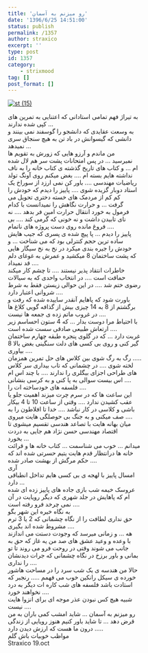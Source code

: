 ```yaml
---
title: 'ﺭﻭ ﻣﯿﺰﻧﻢ ﺑﻪ ﺁﺳﻤﺎﻥ'
date: '1396/6/25 14:51:00'
status: publish
permalink: /1357
author: straxico
excerpt: ''
type: post
id: 1357
category:
    - strixmood
tag: []
post_format: []
---
```

[![st (15)](../../uploads/2015/08/st-15.jpg)](http://localhost/wp-content/uploads/2015/08/st-15.jpg)

ﺑﻪ ﺗﯿﺮﺍﮊ ﻓﻬﻢ ﺗﻤﺎﻣﯽ ﺍﺳﺘﺎﺩﺍﻧﯽ ﮐﻪ ﺍﻋﺘﻨﺎﯾﯽ ﺑﻪ ﺗﻤﺮﯾﻦ ﻫﺎﯼ  
ﮐﭙﯽ ﺷﺪﻩ ﻧﺪﺍﺭﻧﺪ …  
ﺑﻪ ﻭﺳﻌﺖ ﻋﻘﺎﯾﺪﯼ ﮐﻪ ﺩﺍﻧﺸﺠﻮ ﺭﺍ ﮔﻮﺳﻔﻨﺪ ﻧﻤﯽ ﺑﯿﻨﻨﺪ ﻭ  
ﺩﺍﻧﺸﯽ ﮐﻪ ﮔﯿﺴﻮﺍﻧﺶ ﺩﺭ ﺑﺎﺩ ﺗﻦ ﺑﻪ ﻫﯿﭻ ﺳﻨﺠﺎﻕ ﺳﺮﯼ  
ﻧﻤﯿﺪﻫﺪ …  
ﻣﻦ ﻣﺎﻧﺪﻡ ﻭ ﺁﺭﺯﻭ ﻫﺎﯾﯽ ﮐﻪ ﺯﻭﺭﺵ ﺑﻪ ﺗﻘﻮﯾﻢ ﻫﺎ  
ﻧﻤﯿﺮﺳﯿﺪ … ﺩﺭ ﭘﺲ ﺍﻣﺘﺤﺎﻧﺎﺕ ﭘﺸﺖ ﺳﺮ ﻫﻢ ﻻﻝ ﺷﺪﻩ  
ﺍﻡ … ﻭ ﮐﺘﺎﺏ ﻫﺎﯼ ﺗﺎﺭﯾﺦ ﮔﺬﺷﺘﻪ ﯼ ﮐﺘﺎﺏ ﺧﺎﻧﻪ ﺭﺍ ﺑﻪ ﻧﺎﻑ  
ﻧﺪﺍﺷﺘﻪ ﻫﺎﯾﻢ ﺑﺴﺘﻪ ﺍﻡ …. ﺑﻐﺾ ﻣﯿﮑﻨﻢ ﺭﻭﯼ ﺁﻭﻧﮓ ﺗﻮﻟﺪ  
ﺭﯾﺎﺿﯿﺎﺕ ﻣﻬﻨﺪﺳﯽ …. ﺑﺎﻭﺭ ﮐﻦ ﻧﻤﯽ ﺍﺭﺯﺩ ﺍﺯ ﺳﻮﺭﺍﺥ ﯾﮏ  
ﺍﺳﺘﺎﺩ ﺩﻭﺑﺎﺭ ﮔﺰﯾﺪﻩ ﺷﻮﯼ …. ﭘﺎﯾﯿﺰ ﺭﺍ ﺩﯾﺪﻡ ﮐﻪ ﺧﻮﺩﺵ ﺭﺍ  
ﮐﻢ ﮐﻢ ﺍﺯ ﻣﺮﺩﻣﮏ ﻫﺎﯼ ﺧﺴﺘﻪ ﺩﺧﺘﺮﯼ ﺗﺤﻮﯾﻞ ﻣﯽ  
ﮔﺮﻓﺖ … ﻭ ﺣﺮﺍﺭﺕ ﻧﮕﺎﻫﺶ ﺭﺍ ﻧﻤﯿﺪﺍﻧﺴﺖ ﺑﺎ ﮐﺪﺍﻡ  
ﻓﺮﻣﻮﻝ ﺑﻪ ﺧﻮﺭﺩ ﺍﻧﺘﻘﺎﻝ ﺣﺮﺍﺭﺕ ﺍﻣﯿﻦ ﻓﺮ ﺑﺪﻫﺪ …. ﻧﻪ  
ﻧﺎﯼ ﺗﺎﺑﯿﺪﻥ ﺩﺍﺷﺖ ﻭ ﻧﻪ ﺧﻮﻧﯽ ﮐﻪ ﮔﺮﻣﯽ ﮐﻨﺪ …. ﺑﯽ  
ﻓﺮﻭﻍ ﻣﺎﻧﺪﻩ ﺭﻭﯼ ﺩﺳﺖ ﭘﺮﻭﮊﻩ ﻫﺎﯼ ﻧﺎﺗﻤﺎﻡ ….  
ﭘﺎﯾﯿﺰ ﺭﺍ ﺩﯾﺪﻡ … ﭘﺎ ﭘﯿﭻ ﺷﺪﻩ ﯼ ﭘﺴﺮﯼ ﮐﻪ ﺟﯿﺐ ﻫﺎﯾﺶ  
ﺳﺎﺩﻩ ﺗﺮﯾﻦ ﺣﺠﻢ ﮐﻨﺘﺮﻟﯽ ﺑﻮﺩ ﮐﻪ ﻣﯽ ﺷﻨﺎﺧﺖ … ﻭ  
ﺧﻮﺩﺵ ﺭﺍ ﺟﯿﺮﻩ ﺑﻨﺪﯼ ﻣﯿﮑﺮﺩ ﺩﺭ ﻧﺦ ﺑﻪ ﻧﺦ ﺳﯿﮕﺎﺭ ﻫﺎﯾﯽ  
ﮐﻪ ﭘﺸﺖ ﺳﺎﺧﺘﻤﺎﻥ 8 ﻣﯿﮑﺸﯿﺪ ﻭ ﻋﻤﺮﺵ ﺑﻪ ﻏﻮﻏﺎﯼ ﺩﻟﻢ  
ﻗﺪ ﻧﻤﯿﺪﺍﺩ ….  
ﺧﺎﻃﺮﺍﺕ ﺍﻧﺘﻘﺎﺩ ﭘﺬﯾﺮ ﻧﯿﺴﺘﻨﺪ …. ﺗﺎ ﭼﺸﻢ ﮐﺎﺭ ﻣﯿﮑﻨﺪ  
ﺣﻤﺎﻗﺖ ﺍﺳﺖ …. ﺩﺭ ﺍﻧﺘﺨﺎﺏ ﻭﺍﺣﺪﯼ ﮐﻪ ﺑﻪ ﺳﯿﺎﻻﺕ  
ﺭﺿﻮﯼ ﺧﺘﻢ ﺷﺪ …. ﺩﺭ ﺍﯾﻦ ﺣﻮﺍﻟﯽ ﺯﯾﺴﺘﻦ ﻓﻘﻂ ﺑﻪ ﺷﺮﻁ  
ﺷﺮﻭﺍﻧﯽ ﺍﻋﺘﺒﺎﺭ ﺩﺍﺭﺩ ….  
ﺑﺎﻭﺭﺕ ﺷﻮﺩ ﮐﻪ ﭘﺎﻫﺎﯾﻢ ﺁﻧﻘﺪﺭ ﺳﺎﯾﯿﺪﻩ ﺷﺪﻩ ﮐﻪ ﺭﻓﺖ ﻭ  
ﺑﺮﮔﺸﺘﻢ ﺍﺯ 8 ﺑﻪ 14 ﭼﯿﺰﯼ ﺑﯿﺶ ﺍﺯ ﮔﺬﺍﻓﻪ ﮔﻮﯾﯽ ﮐﻼﻍ ﻫﺎ  
ﺩﺭ ﻏﺮﻭﺏ ﻣﺎﺗﻢ ﺯﺩﻩ ﯼ ﺟﻤﻌﻪ ﻫﺎ ﻧﯿﺴﺖ ….  
ﺑﺎ ﺍﺣﺘﯿﺎﻁ ﻣﺮﺍ ﺩﻭﺳﺖ ﺑﺪﺍﺭ … ﮐﻪ 4 ﺳﺘﻮﻥ ﺍﺣﺴﺎﺳﻢ ﺯﯾﺮ  
ﺍﺭﺗﻌﺎﺵ ﻃﺒﯿﻌﯽ ﺻﺎﺩﻗﯽ ﺳﺴﺖ ﺷﺪﻩ ﺍﺳﺖ ….  
ﻏﺮﺑﺖ ﺩﺍﺭﺩ … ﮐﻪ ﺩﺭ ﮔﻠﻮﯼ ﭘﻨﺠﺮﻩ ﻃﺒﻘﻪ ﭼﻬﺎﺭﻡ ﺳﺎﺧﺘﻤﺎﻥ  
8 ﮔﯿﺮ ﮐﻨﯽ ﻭ ﺭﻭﯼ ﺑﯽ ﮐﺴﯽ ﻫﺎﯼ ﺩﻟﺖ ﺳﻨﮕﯿﻨﯽ ﺑﻐﺾ ﺑﺎﻻ  
ﺑﯿﺎﻭﺭﯼ ….  
ﺭﮒ ﺑﻪ ﺭﮒ ﺷﻮﯼ ﺑﯿﻦ ﮐﻼﺱ ﻫﺎﯼ ﺣﻞ ﺗﻤﺮﯾﻦ ﻫﻤﺰﻣﺎﻥ …..  
ﻟﺨﺘﻪ ﺷﻮﯼ …. ﺩﺭ ﭼﺸﻤﺎﻧﯽ ﮐﻪ ﺗﺎﺏ ﺑﯿﺪﺍﺭﯼ ﺳﺮ ﮐﻼﺱ  
ﻫﺎﯼ ﻃﺮﺍﺣﯽ ﺍﺟﺰﺍﯼ ﺑﯿﮕﻠﺮﯼ ﺭﺍ ﻧﺪﺍﺭﻧﺪ …. ﺑﺎ ﭼﻨﺪ ﺍﺱ ﺍﻡ  
ﺍﺱ ﺑﯿﺴﺖ ﺳﻮﺍﻟﯽ ﺑﻪ ﭘﺎ ﮐﻨﯽ ﻭ ﺑﻪ ﮐﺮﺳﯽ ﺑﻨﺸﺎﻧﯽ ….  
ﻓﻠﺴﻔﻪ ﻫﺎﯼ ﺧﻮﺩﺳﺎﺧﺘﻪ ﺍﺕ ﺭﺍ ….  
ﺍﯾﻦ ﺳﺎﻋﺖ ﻫﺎ ﮐﻪ ﺩﺭ ﺳﺮﻡ ﭼﺮﺕ ﻣﯿﺰﻧﺪ ﺍﻫﻤﯿﺖ ﺟﻠﻮ ﯾﺎ  
ﻋﻘﺐ ﮐﺸﯿﺪﻥ ﻧﺪﺍﺭﺩ …. ﻭﻗﺘﯽ ﺍﺯ ﺳﺎﻋﺖ 10 ﺗﺎ 4 ﺑﯿﮑﺎﺭ  
ﺑﺎﺷﯽ ﻭ ﮐﻼﺳﯽ ﺩﺭ ﮐﺎﺭ ﻧﺒﺎﺷﺪ …. ﺧﺪﺍ ﺗﺎ ﺍﻓﻼﻃﻮﻥ ﺭﺍ ﺑﻪ  
ﺻﻒ ﻣﯿﮑﻨﯽ ﻭ ﺑﻪ ﺟﻨﮓ ﺑﯽ ﺣﻮﺻﻠﮕﯽ ﻫﺎﯾﺖ ﻣﯿﺮﻭﯼ ….  
ﻣﯿﺎﻥ ﺑﻬﺎﻧﻪ ﻫﺎﯾﺖ ﺑﺎ ﺗﺼﺎﻋﺪ ﻫﻨﺪﺳﯽ ﺗﻘﺴﯿﻢ ﻣﯿﺸﻮﯼ ﺗﺎ  
ﺍﻗﺘﺼﺎﺩ ﻣﻬﻨﺪﺳﯽ ﺣﺴﻦ ﻧﮋﺍﺩ ﻫﻢ ﺟﺎﯾﯽ ﺑﻪ ﺩﺭﺩﺕ  
ﺑﺨﻮﺭﺩ …  
ﻣﯿﺪﺍﻧﻢ … ﺧﻮﺏ ﻣﯽ ﺷﻨﺎﺳﻤﺖ … ﮐﺘﺎﺏ ﺧﺎﻧﻪ ﻫﺎ ﻭ ﻗﺮﺍﺋﺖ  
ﺧﺎﻧﻪ ﻫﺎ ﺩﺭﺍﻧﺘﻈﺎﺭ ﻗﺪﻡ ﻫﺎﯾﺖ ﯾﺘﯿﻢ ﺣﺴﺮﺗﯽ ﺷﺪﻩ ﺍﻧﺪ ﮐﻪ  
ﺣﮑﻢ ﻣﺮﮔﺶ ﺍﺯ ﺑﻬﺸﺖ ﺻﺎﺩﺭ ﺷﺪﻩ ….  
ﺁﺭﯼ  
ﺍﻣﺴﺎﻝ ﭘﺎﯾﯿﺰ ﺑﺎ ﻟﻬﺠﻪ ﯼ ﺑﯽ ﮐﺴﯽ ﻫﺎﯾﻢ ﺗﺪﺍﺧﻞ ﺍﻧﻄﺒﺎﻗﯽ  
ﺩﺍﺭﺩ …  
ﻋﺮﻭﺳﮏ ﺧﯿﻤﻪ ﺷﺐ ﺑﺎﺯﯼ ﺟﺎﺩﻩ ﻫﺎﯼ ﭘﺎﯾﯿﺰ ﺯﺩﻩ ﺍﯼ ﺷﺪﻩ  
ﺍﻡ ﮐﻪ ﭘﺎﻫﺎﯾﺶ ﺩﺭ ﺟﻠﺪ ﺷﻬﺮﯼ ﮐﻪ ﺩﯾﮕﺮ ﺭﻭﯾﺎﯾﺖ ﺩﺭ ﺁﻥ  
ﻧﻤﯽ ﭼﺮﺧﺪ ﻓﺮﻭ ﺭﻓﺘﻪ ﺍﺳﺖ ….  
ﺑﻪ ﻧﮕﺎﻩ ﺧﯿﺮﻩ ﺍﯾﻦ ﺷﻬﺮ ﺑﮕﻮ  
ﺣﻖ ﻧﺪﺍﺭﯼ ﻟﻄﺎﻓﺖ ﺭﺍ ﺍﺯ ﻧﮕﺎﻩ ﭼﺸﻤﺎﻧﯽ ﮐﻪ 2 ﯾﺎ 3 ﺗﺮﻡ  
ﻣﺸﺮﻭﻁ ﺷﺪﻩ ﺍﻧﺪ ﺑﮕﯿﺮﯼ ….  
ﻫﻪ … ﻭ ﺯﻣﺎﻧﯽ ﻣﯿﺮﺳﺪ ﮐﻪ ﻭﺟﻮﺩﺕ ﺩﺳﺘﺖ ﻣﯽ ﺍﻧﺪﺍﺯﻧﺪ  
ﺑﺎ ﻭﻋﺪﻩ ﻭ ﻭﻋﯿﺪ ﻋﺸﻖ ﻫﺎﯼ ﺻﺪ ﻣﻦ ﯾﻪ ﻏﺎﺯ ﮐﻪ ﺣﻖ ﺑﻪ  
ﺟﺎﻧﺐ ﻣﯽ ﺷﻮﻧﺪ ﻭﻗﺘﯽ ﺩﺭ ﺭﻭﺣﺖ ﻓﺮﻭ ﻣﯽ ﺭﻭﻧﺪ ﺗﺎ ﺗﻮ  
ﺑﻤﺎﻧﯽ ﻭ ﺑﺎﻭﺭ ﺑﺮﺯﺥ ﺩﺭ ﻧﮕﺎﻩ ﭼﺸﻤﺎﻧﯽ ﮐﻪ ﺟﺮﺍﺕ ﺩﯾﺪﻧﺸﺎﻥ  
ﺭﺍ ﻧﺪﺍﺭﯼ ….  
ﺣﺎﻻ ﻣﻦ ﻫﻨﺪﺳﻪ ﯼ ﯾﮏ ﺷﺐ ﺳﺮﺩ ﺭﺍ ﺩﺭ ﻣﺴﺎﺣﺖ ﻫﺎﺷﻮﺭ  
ﺧﻮﺭﺩﻩ ﯼ ﺳﯿﮑﻞ ﺭﺍﻧﮑﯿﻦ ﺧﻮﺏ ﻣﯽ ﻓﻬﻤﻢ ….. ﺭﻧﺠﺒﺮ ﮐﻪ  
ﺍﺳﺘﺎﺩﺕ ﺑﺎﺷﺪ ﻓﻠﺴﻔﻪ ﻫﺎﯼ ﺷﺐ ﮐﺎﺭﻩ ﺍﺕ ﺩﯾﮕﺮ ﺑﻪ ﺩﺭﺩ  
ﻧﺨﻮﺍﻫﻨﺪ ﺧﻮﺭﺩ ….  
ﺷﺒﯿﻪ ﻫﯿﭻ ﮐﺲ ﻧﺒﻮﺩﻥ ﻋﺬﺭ ﻣﻮﺟﻪ ﺍﯼ ﺑﺮﺍﯼ ﺍﻧﺰﻭﺍ ﻫﺎﯾﺖ  
ﻧﯿﺴﺖ ….  
ﺭﻭ ﻣﯿﺰﻧﻢ ﺑﻪ ﺁﺳﻤﺎﻥ … ﺷﺎﯾﺪ ﺍﻣﺸﺐ ﮐﻤﯽ ﺑﺎﺭﺍﻥ ﺑﻪ ﻣﻦ  
ﻗﺮﺽ ﺩﻫﺪ … ﺗﺎ ﺷﺎﯾﺪ ﺑﺎﻭﺭ ﮐﻨﯿﻢ ﻫﻨﻮﺯ ﺭﻭﯾﺎﯾﯽ ﺍﺯ ﺯﻧﺪﮔﯽ  
ﺩﺭﻭﻥ ﻣﺎ ﻫﺴﺖ ﮐﻪ ﺍﺭﺯﺵ ﺩﯾﺪﻥ ﺩﺍﺭﺩ …..  
ﻣﻮﺍﻇﺐ ﺧﻮﺑﯿﺎﺕ ﺑﺎﺵ ﮔﻠﻢ  
Straxico 19.oct